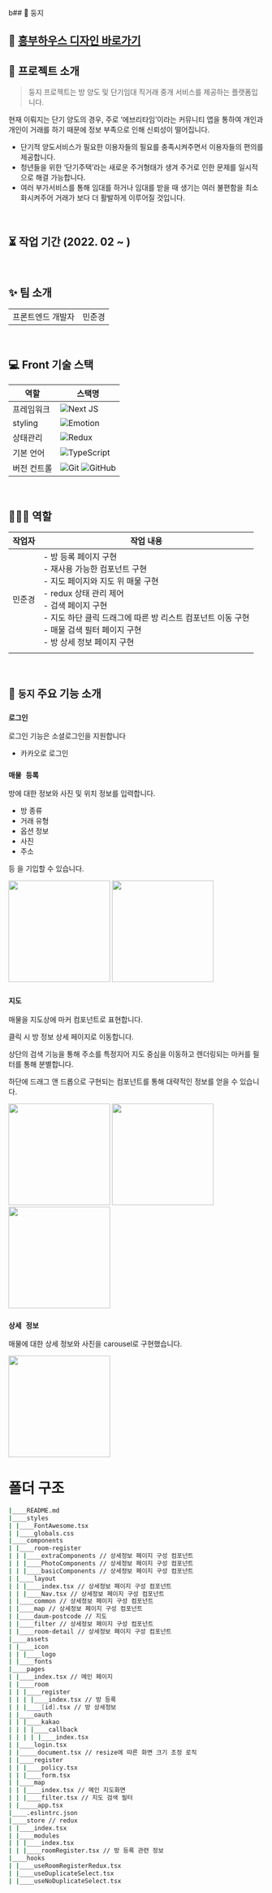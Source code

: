 b## 📎 둥지

## 🎨 [흥부하우스 디자인 바로가기](https://xd.adobe.com/view/ca0b3f0b-c2a4-44ea-8509-8d23bc654afe-9f58/grid)

## 📍 프로젝트 소개

> 둥지 프로젝트는 방 양도 및 단기임대 직거래 중개 서비스를 제공하는 플랫폼입니다. <br>

현재 이뤄지는 단기 양도의 경우, 주로 ‘에브리타임’이라는 커뮤니티 앱을 통하여 개인과 개인이 거래를 하기 때문에 정보 부족으로 인해 신뢰성이 떨어집니다.

-   단기적 양도서비스가 필요한 이용자들의 필요를 충족시켜주면서 이용자들의 편의를 제공합니다.
-   청년들을 위한 ‘단기주택’라는 새로운 주거형태가 생겨 주거로 인한 문제를 일시적으로 해결 가능합니다.
-   여러 부가서비스를 통해 임대를 하거나 임대를 받을 때 생기는 여러 불편함을 최소화시켜주어 거래가 보다 더 활발하게 이루어질 것입니다.
    </br>

<br>

## ⏳ 작업 기간 (2022. 02 ~ )

<br>

## ✨ 팀 소개

|                   |        |
| ----------------- | ------ |
| 프론트엔드 개발자 | 민준경 |

<br>

## 💻 Front 기술 스택

| 역할        | 스택명                                                                                                                                                                                                           |
| ----------- | ---------------------------------------------------------------------------------------------------------------------------------------------------------------------------------------------------------------- |
| 프레임워크  | ![Next JS](https://img.shields.io/badge/Next-black?style=for-the-badge&logo=next.js&logoColor=white)                                                                                                             |
| styling     | ![Emotion](https://img.shields.io/badge/Tailwind-06B6D4?style=for-the-badge&logo=TailwindCSS&logoColor=white)                                                                                                    |
| 상태관리    | ![Redux](https://img.shields.io/badge/redux-%23593d88.svg?style=for-the-badge&logo=redux&logoColor=white)                                                                                                        |
| 기본 언어   | ![TypeScript](https://img.shields.io/badge/typescript-%23007ACC.svg?style=for-the-badge&logo=typescript&logoColor=white)                                                                                         |
| 버전 컨트롤 | ![Git](https://img.shields.io/badge/git-%23F05033.svg?style=for-the-badge&logo=git&logoColor=white) ![GitHub](https://img.shields.io/badge/github-%23121011.svg?style=for-the-badge&logo=github&logoColor=white) |

<br>

## 🧑🏻‍💻 역할

| 작업자 | 작업 내용                                                                                                                                                                                                                                                                            |
| ------ | ------------------------------------------------------------------------------------------------------------------------------------------------------------------------------------------------------------------------------------------------------------------------------------ |
| 민준경 | - 방 등록 페이지 구현 <br> - 재사용 가능한 컴포넌트 구현<br> - 지도 페이지와 지도 위 매물 구현 <br> - redux 상태 관리 제어 <br> - 검색 페이지 구현 <br> - 지도 하단 클릭 드래그에 따른 방 리스트 컴포넌트 이동 구현 <br> - 매물 검색 필터 페이지 구현<br> - 방 상세 정보 페이지 구현 |
|        |

<br>

## 🌟 `둥지` 주요 기능 소개

### `로그인`

로그인 기능은 소셜로그인을 지원합니다

-   카카오로 로그인

### `매물 등록`

방에 대한 정보와 사진 및 위치 정보를 입력합니다.

-   방 종류
-   거래 유형
-   옵션 정보
-   사진
-   주소

등 을 기입할 수 있습니다.

<img src="README_IMG/입력_모달.png" width="200">
<img src="README_IMG/입력_지도.png" width="200">

### `지도`

매물을 지도상에 마커 컴포넌트로 표현합니다.

클릭 시 방 정보 상세 페이지로 이동합니다.

상단의 검색 기능을 통해 주소를 특정지어 지도 중심을 이동하고 렌더링되는 마커를 필터를 통해 분별합니다.

하단에 드래그 앤 드롭으로 구현되는 컴포넌트를 통해 대략적인 정보를 얻을 수 있습니다.

<img src="README_IMG/지도.png" width="200">
<img src="README_IMG/지도_마커.png" width="200">
<img src="README_IMG/방목록.png" width="200">

### `상세 정보`

매물에 대한 상세 정보와 사진을 carousel로 구현했습니다.

<img src="README_IMG/상세.png" width="200">

# 폴더 구조

```bash
|____README.md
|____styles
| |____FontAwesome.tsx
| |____globals.css
|____components
| |____room-register
| | |____extraComponents // 상세정보 페이지 구성 컴포넌트
| | |____PhotoComponents // 상세정보 페이지 구성 컴포넌트
| | |____basicComponents // 상세정보 페이지 구성 컴포넌트
| |____layout
| | |____index.tsx // 상세정보 페이지 구성 컴포넌트
| | |____Nav.tsx // 상세정보 페이지 구성 컴포넌트
| |____common // 상세정보 페이지 구성 컴포넌트
| |____map // 상세정보 페이지 구성 컴포넌트
| |____daum-postcode // 지도
| |____filter // 상세정보 페이지 구성 컴포넌트
| |____room-detail // 상세정보 페이지 구성 컴포넌트
|____assets
| |____icon
| | |____logo
| |____fonts
|____pages
| |____index.tsx // 메인 페이지
| |____room
| | |____register
| | | |____index.tsx // 방 등록
| | |____[id].tsx // 방 상세정보
| |____oauth
| | |____kakao
| | | |____callback
| | | | |____index.tsx
| |____login.tsx
| |_____document.tsx // resize에 따른 화면 크기 조정 로직
| |____register
| | |____policy.tsx
| | |____form.tsx
| |____map
| | |____index.tsx // 메인 지도화면
| | |____filter.tsx // 지도 검색 필터
| |_____app.tsx
|____.eslintrc.json
|____store // redux
| |____index.tsx
| |____modules
| | |____index.tsx
| | |____roomRegister.tsx // 방 등록 관련 정보
|____hooks
| |____useRoomRegisterRedux.tsx
| |____useDuplicateSelect.tsx
| |____useNoDuplicateSelect.tsx
```
